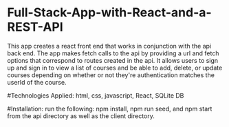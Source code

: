 # Full-Stack-App-with-React-and-a-REST-API

This app creates a react front end that works in conjunction with the api back end. The app makes fetch calls to the api by providing a url and fetch options that correspond to routes created in the api. It allows users to sign up and sign in to view a list of courses and be able to add, delete, or update courses depending on whether or not they're authentication matches the userId of the course. 

#Technologies Applied: html, css, javascript, React, SQLite DB

#Installation: run the following: npm install, npm run seed, and npm start from the api directory as well as the client directory. 